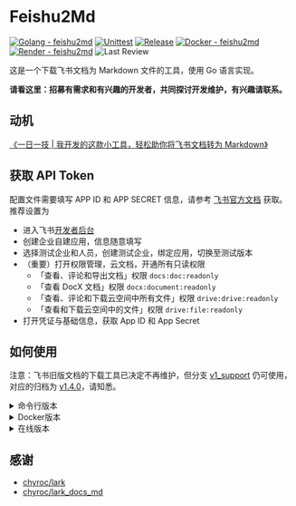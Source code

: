 # Feishu2Md

[![Golang - feishu2md](https://img.shields.io/github/go-mod/go-version/wsine/feishu2md?color=%2376e1fe&logo=go)](https://go.dev/)
[![Unittest](https://github.com/Wsine/feishu2md/actions/workflows/unittest.yaml/badge.svg)](https://github.com/Wsine/feishu2md/actions/workflows/unittest.yaml)
[![Release](https://img.shields.io/github/v/release/wsine/feishu2md?color=orange&logo=github)](https://github.com/Wsine/feishu2md/releases)
[![Docker - feishu2md](https://img.shields.io/badge/Docker-feishu2md-2496ed?logo=docker&logoColor=white)](https://hub.docker.com/r/wwwsine/feishu2md)
[![Render - feishu2md](https://img.shields.io/badge/Render-feishu2md-4cfac9?logo=render&logoColor=white)](https://feishu2md.onrender.com)
![Last Review](https://img.shields.io/badge/dynamic/json?url=https%3A%2F%2Fbadge-last-review.wsine.workers.dev%2FWsine%2Ffeishu2md&query=%24.reviewed_at&label=last%20review)

这是一个下载飞书文档为 Markdown 文件的工具，使用 Go 语言实现。

**请看这里：招募有需求和有兴趣的开发者，共同探讨开发维护，有兴趣请联系。**

## 动机

[《一日一技 | 我开发的这款小工具，轻松助你将飞书文档转为 Markdown》](https://sspai.com/post/73386)

## 获取 API Token

配置文件需要填写 APP ID 和 APP SECRET 信息，请参考 [飞书官方文档](https://open.feishu.cn/document/ukTMukTMukTM/ukDNz4SO0MjL5QzM/get-) 获取。推荐设置为

- 进入飞书[开发者后台](https://open.feishu.cn/app)
- 创建企业自建应用，信息随意填写
- 选择测试企业和人员，创建测试企业，绑定应用，切换至测试版本
- （重要）打开权限管理，云文档，开通所有只读权限
  - 「查看、评论和导出文档」权限 `docs:doc:readonly`
  - 「查看 DocX 文档」权限 `docx:document:readonly`
  - 「查看、评论和下载云空间中所有文件」权限 `drive:drive:readonly`
  - 「查看和下载云空间中的文件」权限 `drive:file:readonly`
- 打开凭证与基础信息，获取 App ID 和 App Secret

## 如何使用

注意：飞书旧版文档的下载工具已决定不再维护，但分支 [v1_support](https://github.com/Wsine/feishu2md/tree/v1_support) 仍可使用，对应的归档为 [v1.4.0](https://github.com/Wsine/feishu2md/releases/tag/v1.4.0)，请知悉。

<details>
  <summary>命令行版本</summary>

  借助 Go 语言跨平台的特性，已编译好了主要平台的可执行文件，可以在 [Release](https://github.com/Wsine/feishu2md/releases) 中下载，并将相应平台的 feishu2md 可执行文件放置在 PATH 路径中即可。

   **查阅帮助文档**

   ```bash
   $ feishu2md -h
   NAME:
      feishu2md - download feishu/larksuite document to markdown file

   USAGE:
      feishu2md [global options] command [command options] [arguments...]

   VERSION:
      v2-1f5416e

   COMMANDS:
      config   Read config file or set field(s) if provided
      dump     Dump json response of the OPEN API
      help, h  Shows a list of commands or help for one command

   GLOBAL OPTIONS:
      --help, -h     show help (default: false)
      --version, -v  print the version (default: false)

   $ feishu2md config -h
   NAME:
      feishu2md config - Read config file or set field(s) if provided

   USAGE:
      feishu2md config [command options] [arguments...]

   OPTIONS:
      --appId value      Set app id for the OPEN API
      --appSecret value  Set app secret for the OPEN API
      --help, -h         show help (default: false)
   ```

   **生成配置文件**

   通过 `feishu2md config --appId <your_id> --appSecret <your_secret>` 命令即可生成该工具的配置文件。

   通过 `feishu2md config` 命令可以查看配置文件路径以及是否成功配置。

   更多的配置选项请手动打开配置文件更改。

   **下载为 Markdown**

   通过 `feishu2md <your feishu docx url>` 直接下载，文档链接可以通过 **分享 > 开启链接分享 > 复制链接** 获得。

   示例：

   ```bash
   $ feishu2md https://domain.feishu.cn/docx/docxtoken
   ```
</details>

<details>
  <summary>Docker版本</summary>

  Docker 镜像：https://hub.docker.com/r/wwwsine/feishu2md

   Docker 命令：`docker run -it --rm -p 8080:8080 -e FEISHU_APP_ID=<your id> -e FEISHU_APP_SECRET=<your secret> -e GIN_MODE=release wwwsine/feishu2md`

   Docker Compose:

   ```yml
   # docker-compose.yml
   version: '3'
   services:
     feishu2md:
       image: wwwsine/feishu2md
       environment:
         FEISHU_APP_ID: <your id>
         FEISHU_APP_SECRET: <your secret>
         GIN_MODE: release
       ports:
         - "8080:8080"
   ```

   启动服务 `docker compose up -d`

   然后访问 https://127.0.0.1:8080 粘贴文档链接即可，文档链接可以通过 **分享 > 开启链接分享 > 复制链接** 获得。
</details>

<details>
  <summary>在线版本</summary>

  我使用个人的测试 API Token 部署了一个 Unstable 版本在 Render 平台上，该版本不会保存任何的文档资料和图片在容器中，直接通过 HTTP 从内存中返回压缩包文件，但是 Render 平台的 Log 可能会记录一些 HTTP 信息。

  在版本仅供不在意隐私或懒于配置的用户临时使用，Render 平台使用免费配额，不保证高可用性，信任链全靠开源代码，请自行斟酌。

  访问 https://feishu2md.onrender.com/ 粘贴文档链接即可，文档链接可以通过 **分享 > 开启链接分享 > 复制链接** 获得。
</details>

## 感谢

- [chyroc/lark](https://github.com/chyroc/lark)
- [chyroc/lark_docs_md](https://github.com/chyroc/lark_docs_md)
